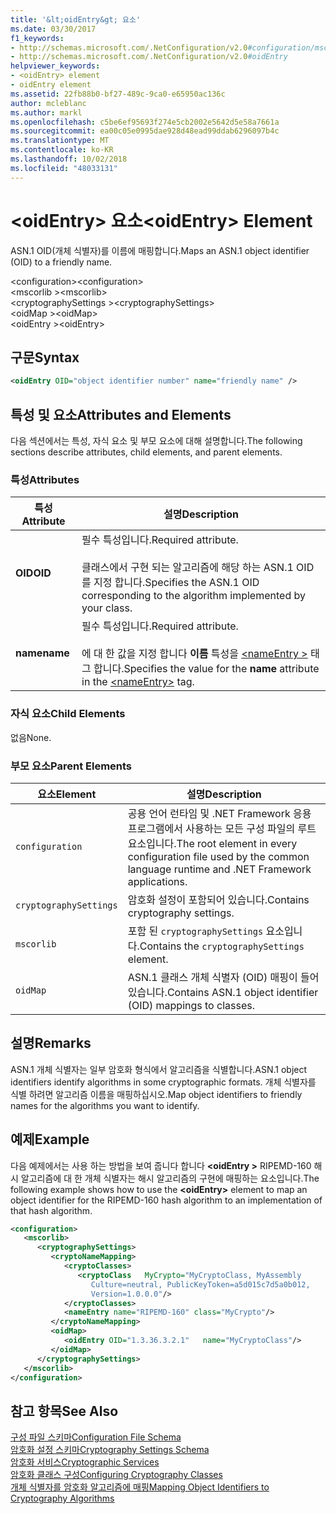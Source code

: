 ```yaml
---
title: '&lt;oidEntry&gt; 요소'
ms.date: 03/30/2017
f1_keywords:
- http://schemas.microsoft.com/.NetConfiguration/v2.0#configuration/mscorlib/cryptographySettings/oidMap/oidEntry
- http://schemas.microsoft.com/.NetConfiguration/v2.0#oidEntry
helpviewer_keywords:
- <oidEntry> element
- oidEntry element
ms.assetid: 22fb88b0-bf27-489c-9ca0-e65950ac136c
author: mcleblanc
ms.author: markl
ms.openlocfilehash: c5be6ef95693f274e5cb2002e5642d5e58a7661a
ms.sourcegitcommit: ea00c05e0995dae928d48ead99ddab6296097b4c
ms.translationtype: MT
ms.contentlocale: ko-KR
ms.lasthandoff: 10/02/2018
ms.locfileid: "48033131"
---
```

# <a name="ltoidentrygt-element"></a><span data-ttu-id="635e0-102">&lt;oidEntry&gt; 요소</span><span class="sxs-lookup"><span data-stu-id="635e0-102">&lt;oidEntry&gt; Element</span></span>
<span data-ttu-id="635e0-103">ASN.1 OID(개체 식별자)를 이름에 매핑합니다.</span><span class="sxs-lookup"><span data-stu-id="635e0-103">Maps an ASN.1 object identifier (OID) to a friendly name.</span></span>  
  
 <span data-ttu-id="635e0-104">\<configuration></span><span class="sxs-lookup"><span data-stu-id="635e0-104">\<configuration></span></span>  
<span data-ttu-id="635e0-105">\<mscorlib ></span><span class="sxs-lookup"><span data-stu-id="635e0-105">\<mscorlib></span></span>  
<span data-ttu-id="635e0-106">\<cryptographySettings ></span><span class="sxs-lookup"><span data-stu-id="635e0-106">\<cryptographySettings></span></span>  
<span data-ttu-id="635e0-107">\<oidMap ></span><span class="sxs-lookup"><span data-stu-id="635e0-107">\<oidMap></span></span>  
<span data-ttu-id="635e0-108">\<oidEntry ></span><span class="sxs-lookup"><span data-stu-id="635e0-108">\<oidEntry></span></span>  
  
## <a name="syntax"></a><span data-ttu-id="635e0-109">구문</span><span class="sxs-lookup"><span data-stu-id="635e0-109">Syntax</span></span>  
  
```xml  
<oidEntry OID="object identifier number" name="friendly name" />  
```  
  
## <a name="attributes-and-elements"></a><span data-ttu-id="635e0-110">특성 및 요소</span><span class="sxs-lookup"><span data-stu-id="635e0-110">Attributes and Elements</span></span>  
 <span data-ttu-id="635e0-111">다음 섹션에서는 특성, 자식 요소 및 부모 요소에 대해 설명합니다.</span><span class="sxs-lookup"><span data-stu-id="635e0-111">The following sections describe attributes, child elements, and parent elements.</span></span>  
  
### <a name="attributes"></a><span data-ttu-id="635e0-112">특성</span><span class="sxs-lookup"><span data-stu-id="635e0-112">Attributes</span></span>  
  
|<span data-ttu-id="635e0-113">특성</span><span class="sxs-lookup"><span data-stu-id="635e0-113">Attribute</span></span>|<span data-ttu-id="635e0-114">설명</span><span class="sxs-lookup"><span data-stu-id="635e0-114">Description</span></span>|  
|---------------|-----------------|  
|<span data-ttu-id="635e0-115">**OID**</span><span class="sxs-lookup"><span data-stu-id="635e0-115">**OID**</span></span>|<span data-ttu-id="635e0-116">필수 특성입니다.</span><span class="sxs-lookup"><span data-stu-id="635e0-116">Required attribute.</span></span><br /><br /> <span data-ttu-id="635e0-117">클래스에서 구현 되는 알고리즘에 해당 하는 ASN.1 OID를 지정 합니다.</span><span class="sxs-lookup"><span data-stu-id="635e0-117">Specifies the ASN.1 OID corresponding to the algorithm implemented by your class.</span></span>|  
|<span data-ttu-id="635e0-118">**name**</span><span class="sxs-lookup"><span data-stu-id="635e0-118">**name**</span></span>|<span data-ttu-id="635e0-119">필수 특성입니다.</span><span class="sxs-lookup"><span data-stu-id="635e0-119">Required attribute.</span></span><br /><br /> <span data-ttu-id="635e0-120">에 대 한 값을 지정 합니다 **이름** 특성을 [ \<nameEntry >](../../../../../docs/framework/configure-apps/file-schema/cryptography/nameentry-element.md) 태그 합니다.</span><span class="sxs-lookup"><span data-stu-id="635e0-120">Specifies the value for the **name** attribute in the [\<nameEntry>](../../../../../docs/framework/configure-apps/file-schema/cryptography/nameentry-element.md) tag.</span></span>|  
  
### <a name="child-elements"></a><span data-ttu-id="635e0-121">자식 요소</span><span class="sxs-lookup"><span data-stu-id="635e0-121">Child Elements</span></span>  
 <span data-ttu-id="635e0-122">없음</span><span class="sxs-lookup"><span data-stu-id="635e0-122">None.</span></span>  
  
### <a name="parent-elements"></a><span data-ttu-id="635e0-123">부모 요소</span><span class="sxs-lookup"><span data-stu-id="635e0-123">Parent Elements</span></span>  
  
|<span data-ttu-id="635e0-124">요소</span><span class="sxs-lookup"><span data-stu-id="635e0-124">Element</span></span>|<span data-ttu-id="635e0-125">설명</span><span class="sxs-lookup"><span data-stu-id="635e0-125">Description</span></span>|  
|-------------|-----------------|  
|`configuration`|<span data-ttu-id="635e0-126">공용 언어 런타임 및 .NET Framework 응용 프로그램에서 사용하는 모든 구성 파일의 루트 요소입니다.</span><span class="sxs-lookup"><span data-stu-id="635e0-126">The root element in every configuration file used by the common language runtime and .NET Framework applications.</span></span>|  
|`cryptographySettings`|<span data-ttu-id="635e0-127">암호화 설정이 포함되어 있습니다.</span><span class="sxs-lookup"><span data-stu-id="635e0-127">Contains cryptography settings.</span></span>|  
|`mscorlib`|<span data-ttu-id="635e0-128">포함 된 `cryptographySettings` 요소입니다.</span><span class="sxs-lookup"><span data-stu-id="635e0-128">Contains the `cryptographySettings` element.</span></span>|  
|`oidMap`|<span data-ttu-id="635e0-129">ASN.1 클래스 개체 식별자 (OID) 매핑이 들어 있습니다.</span><span class="sxs-lookup"><span data-stu-id="635e0-129">Contains ASN.1 object identifier (OID) mappings to classes.</span></span>|  
  
## <a name="remarks"></a><span data-ttu-id="635e0-130">설명</span><span class="sxs-lookup"><span data-stu-id="635e0-130">Remarks</span></span>  
 <span data-ttu-id="635e0-131">ASN.1 개체 식별자는 일부 암호화 형식에서 알고리즘을 식별합니다.</span><span class="sxs-lookup"><span data-stu-id="635e0-131">ASN.1 object identifiers identify algorithms in some cryptographic formats.</span></span> <span data-ttu-id="635e0-132">개체 식별자를 식별 하려면 알고리즘 이름을 매핑하십시오.</span><span class="sxs-lookup"><span data-stu-id="635e0-132">Map object identifiers to friendly names for the algorithms you want to identify.</span></span>  
  
## <a name="example"></a><span data-ttu-id="635e0-133">예제</span><span class="sxs-lookup"><span data-stu-id="635e0-133">Example</span></span>  
 <span data-ttu-id="635e0-134">다음 예제에서는 사용 하는 방법을 보여 줍니다 합니다  **\<oidEntry >** RIPEMD-160 해시 알고리즘에 대 한 개체 식별자는 해시 알고리즘의 구현에 매핑하는 요소입니다.</span><span class="sxs-lookup"><span data-stu-id="635e0-134">The following example shows how to use the **\<oidEntry>** element to map an object identifier for the RIPEMD-160 hash algorithm to an implementation of that hash algorithm.</span></span>  
  
```xml  
<configuration>  
   <mscorlib>  
      <cryptographySettings>  
         <cryptoNameMapping>  
            <cryptoClasses>  
               <cryptoClass   MyCrypto="MyCryptoClass, MyAssembly  
                  Culture=neutral, PublicKeyToken=a5d015c7d5a0b012,  
                  Version=1.0.0.0"/>  
            </cryptoClasses>  
            <nameEntry name="RIPEMD-160" class="MyCrypto"/>  
         </cryptoNameMapping>  
         <oidMap>  
            <oidEntry OID="1.3.36.3.2.1"   name="MyCryptoClass"/>  
         </oidMap>  
      </cryptographySettings>  
   </mscorlib>  
</configuration>  
```  
  
## <a name="see-also"></a><span data-ttu-id="635e0-135">참고 항목</span><span class="sxs-lookup"><span data-stu-id="635e0-135">See Also</span></span>  
 [<span data-ttu-id="635e0-136">구성 파일 스키마</span><span class="sxs-lookup"><span data-stu-id="635e0-136">Configuration File Schema</span></span>](../../../../../docs/framework/configure-apps/file-schema/index.md)  
 [<span data-ttu-id="635e0-137">암호화 설정 스키마</span><span class="sxs-lookup"><span data-stu-id="635e0-137">Cryptography Settings Schema</span></span>](../../../../../docs/framework/configure-apps/file-schema/cryptography/index.md)  
 [<span data-ttu-id="635e0-138">암호화 서비스</span><span class="sxs-lookup"><span data-stu-id="635e0-138">Cryptographic Services</span></span>](../../../../../docs/standard/security/cryptographic-services.md)  
 [<span data-ttu-id="635e0-139">암호화 클래스 구성</span><span class="sxs-lookup"><span data-stu-id="635e0-139">Configuring Cryptography Classes</span></span>](../../../../../docs/framework/configure-apps/configure-cryptography-classes.md)  
 [<span data-ttu-id="635e0-140">개체 식별자를 암호화 알고리즘에 매핑</span><span class="sxs-lookup"><span data-stu-id="635e0-140">Mapping Object Identifiers to Cryptography Algorithms</span></span>](../../../../../docs/framework/configure-apps/map-object-identifiers-to-cryptography-algorithms.md)
